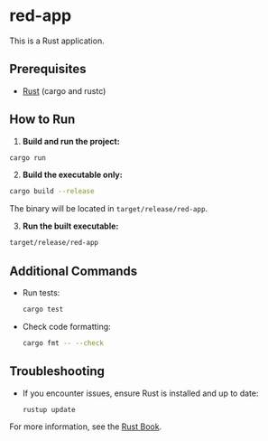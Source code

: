 # red-app

This is a Rust application.

## Prerequisites

- [Rust](https://www.rust-lang.org/tools/install) (cargo and rustc)

## How to Run

1. **Build and run the project:**

```sh
cargo run
```

2. **Build the executable only:**

```sh
cargo build --release
```

The binary will be located in `target/release/red-app`.

3. **Run the built executable:**

```sh
target/release/red-app
```

## Additional Commands

- Run tests:
  ```sh
  cargo test
  ```
- Check code formatting:
  ```sh
  cargo fmt -- --check
  ```

## Troubleshooting

- If you encounter issues, ensure Rust is installed and up to date:
  ```sh
  rustup update
  ```

For more information, see the [Rust Book](https://doc.rust-lang.org/book/).
